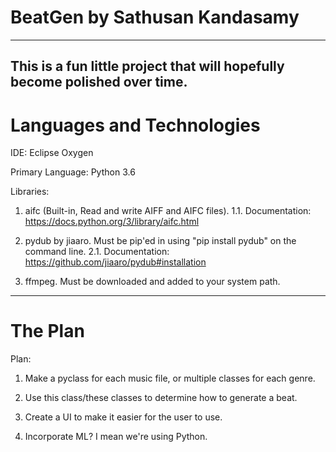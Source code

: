 # BeatGen by Sathusan Kandasamy
------------------------------------------------------------------------------------
This is a fun little project that will hopefully become polished over time.
------------------------------------------------------------------------------------
# Languages and Technologies

IDE: Eclipse Oxygen

Primary Language: Python 3.6

Libraries:
1. aifc (Built-in, Read and write AIFF and AIFC files).
1.1. Documentation: https://docs.python.org/3/library/aifc.html
	
2. pydub by jiaaro. Must be pip'ed in using "pip install pydub" on the command line.
2.1. Documentation: https://github.com/jiaaro/pydub#installation
	
3. ffmpeg. Must be downloaded and added to your system path.
------------------------------------------------------------------------------------
# The Plan

Plan:
1. Make a pyclass for each music file, or multiple classes for each genre.

2. Use this class/these classes to determine how to generate a beat.

3. Create a UI to make it easier for the user to use.

4. Incorporate ML? I mean we're using Python.